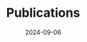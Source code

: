 ---
title: 'Publications'
date: 2024-09-06
type: landing

# # View.
# view: citation

# # Optional header image (relative to `static/media/` folder).
# banner:
#   caption: ''
#   image: ''
# ---

design:
  # Section spacing
  spacing: '5rem'

# Page sections
sections:
#   - block: collection
#     content:
#       title: Publications
#       text: ""
#       filters:
#         folders:
#           - current_projects
#     design:
#       view: article-grid
#       fill_image: true
#       columns: 3
#   - block: collection
#     content:
#       title: Past Projects
#       text: ""
#       filters:
#         folders:
#           - past_projects
#     design:
#       view: article-grid
#       fill_image: true
#       columns: 3
  - block: collection
    content:
      title: Publications
      text: ""
      filters:
        folders:
          - publications
        featured_only: false
    design:
      view: citation
---